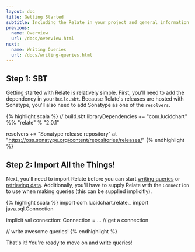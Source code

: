 ```yaml
---
layout: doc
title: Getting Started
subtitle: Including the Relate in your project and general information about getting started with Relate
previous:
  name: Overview
  url: /docs/overview.html
next:
  name: Writing Queries
  url: /docs/writing-queries.html
---
```

## Step 1: SBT
Getting started with Relate is relatively simple. First, you'll need to add the dependency in your `build.sbt`. Because Relate's releases are hosted with Sonatype, you'll also need to add Sonatype as one of the `resolvers`.

{% highlight scala %}
// build.sbt
libraryDependencies += "com.lucidchart" %% "relate" % "2.0.1"

resolvers += "Sonatype release repository" at "https://oss.sonatype.org/content/repositories/releases/"
{% endhighlight %}

## Step 2: Import All the Things!
Next, you'll need to import Relate before you can start [writing queries]({{site.baseurl}}/docs/writing-queries.html) or [retrieving data]({{site.baseurl}}/docs/retrieving-data.html). Additionally, you'll have to supply Relate with the `Connection` to use when making queries (this can be supplied implicitly).

{% highlight scala %}
import com.lucidchart.relate._
import java.sql.Connection

implicit val connection: Connection = ... // get a connection

// write awesome queries!
{% endhighlight %}

That's it! You're ready to move on and write queries!
